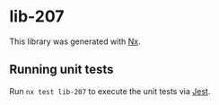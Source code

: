 # lib-207

This library was generated with [Nx](https://nx.dev).

## Running unit tests

Run `nx test lib-207` to execute the unit tests via [Jest](https://jestjs.io).
